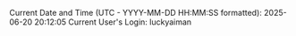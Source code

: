 Current Date and Time (UTC - YYYY-MM-DD HH:MM:SS formatted): 2025-06-20 20:12:05
Current User's Login: luckyaiman
